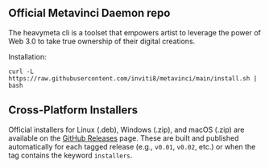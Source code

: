 ## Official Metavinci Daemon repo

The heavymeta cli is a toolset that empowers artist to leverage the power of Web 3.0 to take true ownership of their digital creations.

Installation:

```
curl -L https://raw.githubusercontent.com/inviti8/metavinci/main/install.sh | bash
```

## Cross-Platform Installers

Official installers for Linux (.deb), Windows (.zip), and macOS (.zip) are available on the [GitHub Releases](https://github.com/inviti8/metavinci/releases) page. These are built and published automatically for each tagged release (e.g., `v0.01`, `v0.02`, etc.) or when the tag contains the keyword `installers`.


